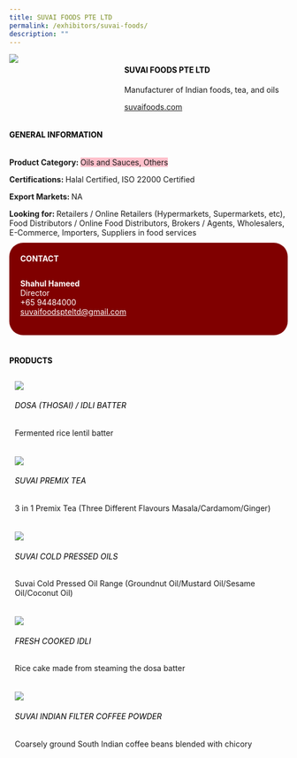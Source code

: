 ```yaml
---
title: SUVAI FOODS PTE LTD
permalink: /exhibitors/suvai-foods/
description: ""
---
```

<head>
	<div class="flex-paragraph">
		<!--hi there! this is a comment and will provide you with instructional guides-->
		<!--insert booth number here!-->
		<p style="text-transform: uppercase"></p></div>
			<div class="flex-container" style="display: flex; flex-wrap: wrap;">
				<!--insert DOWNLOAD link of company logo between the " marks!-->
			<div class="card sgds" style="flex: 1 1 40%; display: block;"><img src="https://drive.google.com/u/0/uc?id=1tMN0uwQi-aO027Siq2m3VJkptmW4qJU9&export=download"></div>
	<div class="card-sgds" style="flex: 1 1 58%; display: block; margin-left: 3px">
		<h4 style="text-transform: uppercase; color: black;"><!--insert the exhibitor's name between the <b> tags here--><b>SUVAI FOODS PTE LTD</b></h4><!--insert the exhibitor's description between the <p> tags here-->
		<p>Manufacturer of Indian foods, tea, and oils</p>
		<!--insert the exhibitor's website link, making sure there is "https:// www." present please. make sure the entire https link goes in between the " marks-->
		<p><a href="https://suvaifoods.com" target="_blank"><!--insert the www website link here (no need for https)-->suvaifoods.com</a></p>
	</div>
</div>
</head>

<body>
	<h4 style="text-transform: uppercase; color: black;"><b>General Information</b></h4>
		<div class="flex-container" style="display: flex; flex-wrap: wrap;">
			<div class="card sgds" style="flex: 1 1 65%; display: block; align-self: stretch">
			<div class="flex-paragraph">
			<p><b>Product Category: </b><span style=" background-color: pink; border-radius: 10 px;"><!--insert the exhibitor's pdt cat between the <p> tags here-->Oils and Sauces, Others</span></p> 
				<p><b>Certifications: </b><!--insert all the exhibitor's certifications between the </b> and </p> here-->Halal Certified, ISO 22000 Certified</p>
			<p><b>Export Markets: </b><!--insert all the exhibitor's export markets between the </b> and </p> here-->NA</p>
			<p style="margin-bottom: 10px;"><b>Looking for: </b><!--insert all the exhibitor's potential business partners between the </b> and </p> here-->Retailers / Online Retailers (Hypermarkets, Supermarkets, etc), Food Distributors / Online Food Distributors, Brokers / Agents, Wholesalers, E-Commerce, Importers, Suppliers in food services</p>
			</div>
		</div>
		<div class="card sgds" style="flex: 1 1 35%; padding: 10px; display: block; background-color: maroon; border-radius: 25px; align-self: center;">
		<h4 style="color: white; margin-top: 10px; margin-left: 10px;">CONTACT</h4>
		<div class="flex-paragraph">
			<!--replace with exhibitor's: -->
			<p style="padding: 10px; color: white;"><b><!-- POC name-->Shahul Hameed</b><br><!-- designation-->Director<br><!--contact number-->+65 94484000<br><!-- for linking purposes, insert their email after "mailto:"...--><a href="mailto:suvaifoodspteltd@gmail.com" style="color: white;"><!--...and also include the display email before </a> here-->suvaifoodspteltd@gmail.com</a></p>
		</div>
			</div>
		</div>
	<br>
		<h4 style="text-transform: uppercase; color: black;"><b>products</b></h4>
<div style="display: flex; flex-wrap: wrap;">
  <div class="card sgds" style="flex: 1 1 47%; margin: 10px; display: block;"><!--insert the exhibitor's DOWNLOAD image for product between the " marks here-->
	<div class="flex-image" style="display: block;"><img src="https://drive.google.com/u/0/uc?id=12f-frdsGR57TYbBWPkRThJoxQWjpAQhp&export=download"></div>
	<div class="flex-paragraph">
		<h6 style="text-transform: uppercase; color: black;"><!--insert product name before </h6> and product description after <p>-->Dosa (Thosai) / Idli Batter</h6>
		<p>Fermented rice lentil batter</p></div>
	</div>
		<div class="card sgds" style="flex: 1 1 47%; margin: 10px; display: block;">
		<div class="flex-image" style="display: block;"><img src="https://drive.google.com/u/0/uc?id=16lxsNfmZfgaJIEJs884LjyxDfQBPjY_V&export=download"></div>
	<div class="flex-paragraph">
		<h6 style="text-transform: uppercase; color: black;">Suvai Premix Tea</h6>
		<p>3 in 1 Premix Tea (Three Different Flavours Masala/Cardamom/Ginger)</p></div>
	</div>
		<div class="card sgds" style="flex: 1 1 47%; margin: 10px; display: block;">
		<div class="flex-image" style="display: block;"><img src="https://drive.google.com/u/0/uc?id=1oo6A7CKZQKyjouhijSxTv95AfFdXjt2K&export=download"></div>
	<div class="flex-paragraph">
		<h6 style="text-transform: uppercase; color: black;">Suvai Cold Pressed Oils</h6>
		<p>Suvai Cold Pressed Oil Range (Groundnut Oil/Mustard Oil/Sesame Oil/Coconut Oil)</p></div>
		</div>
		<div class="card sgds" style="flex: 1 1 47%; margin: 10px; display: block;">
		<div class="flex-image" style="display: block;"><img src="https://drive.google.com/u/0/uc?id=1p985PHzkZEsAs0bP74lJ3scCbT0ckC9K&export=download"></div>
	<div class="flex-paragraph">
		<h6 style="text-transform: uppercase; color: black;">Fresh Cooked Idli</h6>
		<p>Rice cake made from steaming the dosa batter</p></div>
	</div>
		<div class="card sgds" style="flex: 1 1 47%; margin: 10px; display: block;">
		<div class="flex-image" style="display: block;"><img src="https://drive.google.com/u/0/uc?id=1ehU1kqvb3o57xzScw8l34lim0-vZAoJN&export=download"></div>
	<div class="flex-paragraph">
		<h6 style="text-transform: uppercase; color: black;">Suvai Indian Filter Coffee Powder</h6>
		<p>Coarsely ground South Indian coffee beans blended with chicory</p></div>
	</div>
	<!--don't delete these 2 tags. double check how the layout looks on the right too and lemme know if there are any problems! thank u so much for ur hardwork!-->
	</div>
</body>